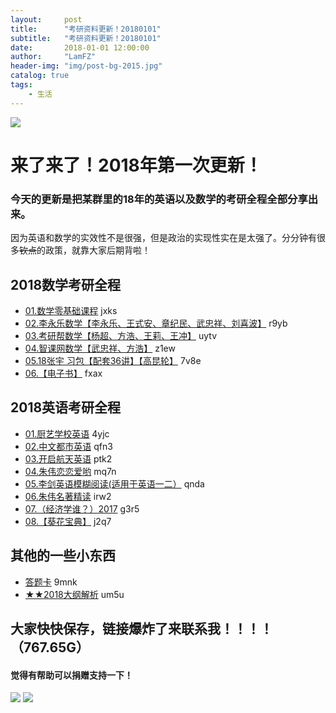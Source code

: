 ```yaml
---
layout:     post
title:      "考研资料更新！20180101"
subtitle:   "考研资料更新！20180101"
date:       2018-01-01 12:00:00
author:     "LamFZ"
header-img: "img/post-bg-2015.jpg"
catalog: true
tags:
    - 生活
---
```


![](https://timgsa.baidu.com/timg?image&quality=80&size=b9999_10000&sec=1514738950230&di=4ada63ff5b103dd07e04b106926b5ac6&imgtype=0&src=http%3A%2F%2Fd.hiphotos.baidu.com%2Fzhidao%2Fpic%2Fitem%2Feac4b74543a98226e4d0d25e8282b9014a90ebb2.jpg)
# 来了来了！2018年第一次更新！
### 今天的更新是把某群里的18年的英语以及数学的考研全程全部分享出来。
因为英语和数学的实效性不是很强，但是政治的实现性实在是太强了。分分钟有很多~~钦点~~的政策，就靠大家后期背啦！

## 2018数学考研全程
* [01.数学零基础课程](https://pan.baidu.com/s/1bo7rJ0z)  jxks
* [02.李永乐数学【李永乐、王式安、章纪民、武忠祥、刘喜波】](https://pan.baidu.com/s/1geLwOMZ) r9yb
* [03.考研帮数学【杨超、方浩、王莉、王冲】](https://pan.baidu.com/s/1hszWpqk) uytv
* [04.智课网数学【武忠祥、方浩】](https://pan.baidu.com/s/1sln2HFv) z1ew
* [05.18张宇 习包【配套36讲】【高昆轮】](https://pan.baidu.com/s/1ctwTh8) 7v8e
* [06.【电子书】](https://pan.baidu.com/s/1boH1fqB) fxax


## 2018英语考研全程

* [01.厨艺学校英语](https://pan.baidu.com/s/1hrDnlU8) 4yjc
* [02.中文都市英语](https://pan.baidu.com/s/1qYSgss0) qfn3
* [03.开启航天英语](https://pan.baidu.com/s/1qYBRoAw) ptk2
* [04.朱伟恋恋爱哟](https://pan.baidu.com/s/1jHJoMNW) mq7n
* [05.李剑英语模糊阅读(适用于英语一二）](https://pan.baidu.com/s/1jIqyHSU) qnda
* [06.朱伟名著精读](https://pan.baidu.com/s/1hsivxEO) irw2
* [07.（经济学谁？）2017](https://pan.baidu.com/s/1mi9r8jY) g3r5
* [08.【葵花宝典】](https://pan.baidu.com/s/1eR65MpG) j2q7

## 其他的一些小东西 

* [答题卡](https://pan.baidu.com/s/1o8qW714) 9mnk 
* [★★2018大纲解析](https://pan.baidu.com/s/1dEYYaRJ) um5u

## 大家快快保存，链接爆炸了来联系我！！！！（767.65G）

#### 觉得有帮助可以捐赠支持一下！
![](https://timgsa.baidu.com/timg?image&quality=80&size=b9999_10000&sec=1514739195444&di=773936890dfe86fcf8a25b3db2384433&imgtype=0&src=http%3A%2F%2Fi.zeze.com%2Fattachment%2Fforum%2F201603%2F26%2F104839u04ctdk924k8pbdb.jpeg)
![](http://ww4.sinaimg.cn/large/0060lm7Tly1fn0b1zneraj30iz0lj75q.jpg
)

